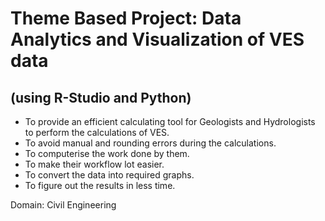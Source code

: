 # Theme Based Project: Data Analytics and Visualization of VES data
## (using R-Studio and Python) 
- To provide an efficient calculating tool for Geologists and Hydrologists to perform the calculations of VES.
- To avoid manual and rounding errors during the calculations.
- To computerise the work done by them.
- To make their workflow lot easier.
- To convert the data into required graphs.
- To figure out the results in less time.

Domain: Civil Engineering
